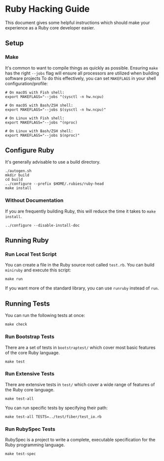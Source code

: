 # Ruby Hacking Guide

This document gives  some helpful instructions which  should make your
experience as a Ruby core developer easier.

## Setup

### Make

It's common to want to compile things as quickly as possible. Ensuring
`make`  has the  right `--jobs`  flag will  ensure all  processors are
utilized when building  software projects To do  this effectively, you
can set `MAKEFLAGS` in your shell configuration/profile:

``` shell
# On macOS with Fish shell:
export MAKEFLAGS="--jobs "(sysctl -n hw.ncpu)

# On macOS with Bash/ZSH shell:
export MAKEFLAGS="--jobs $(sysctl -n hw.ncpu)"

# On Linux with Fish shell:
export MAKEFLAGS="--jobs "(nproc)

# On Linux with Bash/ZSH shell:
export MAKEFLAGS="--jobs $(nproc)"
```

## Configure Ruby

It's generally advisable to use a build directory.

``` shell
./autogen.sh
mkdir build
cd build
../configure --prefix $HOME/.rubies/ruby-head
make install
```

### Without Documentation

If you  are frequently  building Ruby,  this will  reduce the  time it
takes to `make install`.

``` shell
../configure --disable-install-doc
```

## Running Ruby

### Run Local Test Script

You can create  a file in the Ruby source  root called `test.rb`.  You
can build `miniruby` and execute this script:

``` shell
make run
```

If  you want  more  of the  standard library,  you  can use  `runruby`
instead of `run`.

## Running Tests

You can run the following tests at once:

``` shell
make check
```

### Run Bootstrap Tests

There are  a set of tests  in `bootstraptest/` which cover  most basic
features of the core Ruby language.

``` shell
make test
```

### Run Extensive Tests

There  are extensive  tests in  `test/` which  cover a  wide range  of
features of the Ruby core language.

``` shell
make test-all
```

You can run specific tests by specifying their path:

``` shell
make test-all TESTS=../test/fiber/test_io.rb
```

### Run RubySpec Tests

RubySpec is  a project to  write a complete,  executable specification
for the Ruby programming language.

``` shell
make test-spec
```
